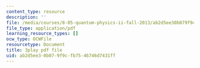 ```yaml
---
content_type: resource
description: ''
file: /media/courses/8-05-quantum-physics-ii-fall-2013/ab2d5ee30b079f9cfb7546746d7431ff_AX9769eQV24.pdf
file_type: application/pdf
learning_resource_types: []
ocw_type: OCWFile
resourcetype: Document
title: 3play pdf file
uid: ab2d5ee3-0b07-9f9c-fb75-46746d7431ff
---
```

